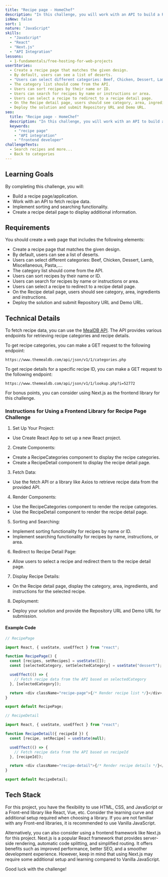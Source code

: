 ```yaml
---
title: "Recipe page - HomeChef"
description: "In this challenge, you will work with an API to build a Recipe Page/Application. This will require you to understand the API and make multiple API calls to complete the challenge."
isNew: false
sort: 1
nature: "JavaScript"
skills:
  - "JavaScript"
  - "React"
  - "Next.js"
  - "API Integration"
lessons:
  - 1-fundamentals/free-hosting-for-web-projects
userStories:
  - Create a recipe page that matches the given design.
  - By default, users can see a list of deserts.
  - "Users can select different categories: Beef, Chicken, Dessert, Lamb, Miscellaneous, Pasta,...."
  - The category list should come from the API.
  - Users can sort recipes by their name or ID.
  - Users can search for recipes by name or instructions or area.
  - Users can select a recipe to redirect to a recipe detail page.
  - On the Recipe detail page, users should see category, area, ingredients and instructions.
  - Deploy the solution and submit Repository URL and Demo URL.
seo:
  title: "Recipe page - HomeChef"
  description: "In this challenge, you will work with an API to build a Recipe Page/Application. This will require you to understand the API and make multiple API calls to complete the challenge."
  keywords:
    - "recipe page"
    - "API integration"
    - "frontend developer"
challengeTexts:
  - Search recipes and more...
  - Back to categories
---
```


## Learning Goals

By completing this challenge, you will:

- Build a recipe page/application.
- Work with an API to fetch recipe data.
- Implement sorting and searching functionality.
- Create a recipe detail page to display additional information.

## Requirements

You should create a web page that includes the following elements:

- Create a recipe page that matches the given design.
- By default, users can see a list of deserts.
- Users can select different categories: Beef, Chicken, Dessert, Lamb, Miscellaneous, Pasta,....
- The category list should come from the API.
- Users can sort recipes by their name or ID.
- Users can search for recipes by name or instructions or area.
- Users can select a recipe to redirect to a recipe detail page.
- On the Recipe detail page, users should see category, area, ingredients and instructions.
- Deploy the solution and submit Repository URL and Demo URL.

## Technical Details

To fetch recipe data, you can use the [MealDB API](https://www.themealdb.com/api.php). The API provides various endpoints for retrieving recipe categories and recipe details.

To get recipe categories, you can make a GET request to the following endpoint:

```
https://www.themealdb.com/api/json/v1/1/categories.php
```

To get recipe details for a specific recipe ID, you can make a GET request to the following endpoint:

```
https://www.themealdb.com/api/json/v1/1/lookup.php?i=52772
```

For bonus points, you can consider using Next.js as the frontend library for this challenge.

### Instructions for Using a Frontend Library for Recipe Page Challenge

1. Set Up Your Project:

- Use Create React App to set up a new React project.

2. Create Components:

- Create a RecipeCategories component to display the recipe categories.
- Create a RecipeDetail component to display the recipe detail page.

3. Fetch Data:

- Use the fetch API or a library like Axios to retrieve recipe data from the provided API.

4. Render Components:

- Use the RecipeCategories component to render the recipe categories.
- Use the RecipeDetail component to render the recipe detail page.

5. Sorting and Searching:

- Implement sorting functionality for recipes by name or ID.
- Implement searching functionality for recipes by name, instructions, or area.

6. Redirect to Recipe Detail Page:

- Allow users to select a recipe and redirect them to the recipe detail page.

7. Display Recipe Details:

- On the Recipe detail page, display the category, area, ingredients, and instructions for the selected recipe.

8. Deployment:

- Deploy your solution and provide the Repository URL and Demo URL for submission.

#### Example Code

```js
// RecipePage

import React, { useState, useEffect } from "react";

function RecipePage() {
  const [recipes, setRecipes] = useState([]);
  const [selectedCategory, setSelectedCategory] = useState("dessert");

  useEffect(() => {
    // Fetch recipe data from the API based on selectedCategory
  }, [selectedCategory]);

  return <div className="recipe-page">{/* Render recipe list */}</div>;
}

export default RecipePage;
```

```js
// RecipeDetail

import React, { useState, useEffect } from "react";

function RecipeDetail({ recipeId }) {
  const [recipe, setRecipe] = useState(null);

  useEffect(() => {
    // Fetch recipe data from the API based on recipeId
  }, [recipeId]);

  return <div className="recipe-detail">{/* Render recipe details */}</div>;
}

export default RecipeDetail;
```

## Tech Stack

For this project, you have the flexibility to use HTML, CSS, and JavaScript or a Front-end library like React, Vue, etc. Consider the learning curve and additional setup required when choosing a library. If you are not familiar with any Front-end libraries, it is recommended to use Vanilla JavaScript.

Alternatively, you can also consider using a frontend framework like Next.js for this project. Next.js is a popular React framework that provides server-side rendering, automatic code splitting, and simplified routing. It offers benefits such as improved performance, better SEO, and a smoother development experience. However, keep in mind that using Next.js may require some additional setup and learning compared to Vanilla JavaScript.

Good luck with the challenge!
